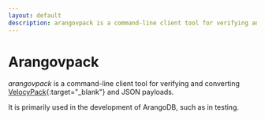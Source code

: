 ```yaml
---
layout: default
description: arangovpack is a command-line client tool for verifying and converting VelocyPack and JSON
---
```

Arangovpack
===========

_arangovpack_ is a command-line client tool for verifying and converting
[VelocyPack](http://github.com/arangodb/velocypack){:target="_blank"} and JSON
payloads.

It is primarily used in the development of ArangoDB, such as in testing.
